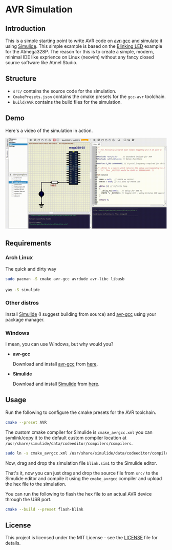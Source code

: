 # AVR Simulation

## Introduction

This is a simple starting point to write AVR code on
[avr-gcc](https://gcc.gnu.org/wiki/avr-gcc) and simulate it using
[Simulide](https://www.simulide.com/p/home.html). This simple example is based
on the [Blinking LED](http://seta43.duckdns.org/simulc.html) example for the
Atmega328P. The reason for this is to create a simple, modern, minimal IDE like
exprience on Linux (neovim) without any fancy closed source software like Atmel
Studio.

## Structure

- `src/` contains the source code for the simulation.
- `CmakePresets.json` contains the cmake presets for the `gcc-avr` toolchain.
- `build/AVR` contains the build files for the simulation.

## Demo

Here's a video of the simulation in action.

![blink simulation](.github/blink.gif)

## Requirements

### Arch Linux

The quick and dirty way

```bash
sudo pacman -S cmake avr-gcc avrdude avr-libc libusb

yay -S simulide
```

### Other distros

Install [Simulide](https://www.simulide.com/p/home.html) (I suggest building
from source) and [avr-gcc](https://gcc.gnu.org/wiki/avr-gcc) using your package
manager.

### Windows

I mean, you can use Windows, but why would you?

- **avr-gcc**

  Download and install [avr-gcc](https://gcc.gnu.org/wiki/avr-gcc) from
  [here](https://sourceforge.net/projects/winavr/files/).

- **Simulide**

  Download and install [Simulide](https://www.simulide.com/p/home.html) from
  [here](https://sourceforge.net/projects/simulide/files/).

## Usage

Run the following to configure the cmake presets for the AVR toolchain.

```bash
cmake --preset AVR
```

The custom cmake compiler for Simulide is `cmake_avrgcc.xml` you can
symlink/copy it to the default custom compiler location at
`/usr/share/simulide/data/codeeditor/compilers/compilers`.

```bash
sudo ln -s cmake_avrgcc.xml /usr/share/simulide/data/codeeditor/compilers/compilers
```

Now, drag and drop the simulation file `blink.sim1` to the Simulide editor.

That's it, now you can just drag and drop the source file from `src/` to the
Simulide editor and compile it using the `cmake_avrgcc` compiler and upload the
hex file to the simulation.

You can run the following to flash the hex file to an actual AVR device through
the USB port.

```bash
cmake --build --preset flash-blink
```

## License

This project is licensed under the MIT License - see the [LICENSE](LICENSE) file
for details.
